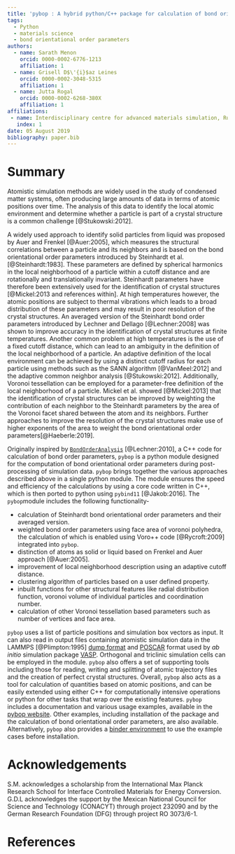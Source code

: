 ```yaml
---
title: 'pybop : A hybrid python/C++ package for calculation of bond orientational order parameters'
tags:
  - Python
  - materials science
  - bond orientational order parameters
authors:
  - name: Sarath Menon
    orcid: 0000-0002-6776-1213
    affiliation: 1
  - name: Grisell D$\'{i}$az Leines
    orcid: 0000-0002-3048-5315
    affiliation: 1
  - name: Jutta Rogal
    orcid: 0000-0002-6268-380X
    affiliation: 1
affiliations:
 - name: Interdisciplinary centre for advanced materials simulation, Ruhr-Universit$\"{a}t$ Bochum, 44780     Bochum, Germany
   index: 1
date: 05 August 2019
bibliography: paper.bib
---
```



# Summary

Atomistic simulation methods are widely used in the study of condensed matter systems, often producing large amounts of data in terms of atomic positions over time. The analysis of this data to identify the local atomic environment and determine whether a particle is part of a crystal structure is a common challenge [@Stukowski:2012].

A widely used approach to identify solid particles from liquid was proposed by Auer and Frenkel [@Auer:2005],  which measures the structural correlations between a particle and its neighbors and is based on the bond orientational order parameters introduced by Steinhardt et al. [@Steinhardt:1983]. These parameters are defined by spherical harmonics in the local neighborhood of a particle within a cutoff distance and are rotationally and translationally invariant. Steinhardt parameters have therefore been extensively used for the identification of crystal structures [@Mickel:2013 and references within]. At high temperatures however, the atomic positions are subject to thermal vibrations which leads to a broad distribution of these parameters and may result in poor resolution of the crystal structures. An averaged version of the Steinhardt bond order parameters introduced by Lechner and Dellago [@Lechner:2008] was shown to improve accuracy in the identification of crystal structures at finite temperatures. Another common problem at high temperatures is the use of a fixed cutoff distance,  which can lead to an ambiguity in the definition of the local neighborhood of a particle. An adaptive definition of the local environment can be achieved by using a distinct cutoff radius for each particle using methods such as the SANN algorithm [@VanMeel:2012] and the adaptive common neighbor analysis [@Stukowski:2012]. Additionally, Voronoi tessellation can be employed for a parameter-free definition of the local neighborhood of a particle. Mickel et al. showed [@Mickel:2013] that the identification of crystal structures can be improved by weighting the contribution of each neighbor to the Steinhardt parameters by the area of the Voronoi facet shared between the atom and its neighbors. Further approaches to improve the resolution of the crystal structures make use of higher exponents of the area to weight the bond orientational order parameters[@Haeberle:2019].

Originally inspired by [``BondOrderAnalysis``](https://homepage.univie.ac.at/wolfgang.lechner/bondorderparameter.html) [@Lechner:2010], a C++ code for calculation of bond order parameters, ``pybop`` is a python module designed for the computation of bond orientational order parameters during post-processing of simulation data. ``pybop`` brings together the various approaches described above in a single python module. The module ensures the speed and efficiency of the calculations by using a core code written in C++, which is then ported to python using ``pybind11`` [@Jakob:2016]. The ``pybop``module includes the following functionality-   

 * calculation of Steinhardt bond orientational order parameters and their averaged version.
 * weighted bond order parameters using face area of voronoi polyhedra, the calculation of which is  enabled using Voro++ code [@Rycroft:2009] integrated into ``pybop``.
 * distinction of atoms as solid or liquid based on Frenkel and Auer approach [@Auer:2005].
 * improvement of local neighborhood description using an adaptive cutoff distance.
 * clustering algorithm of particles based on a user defined property.
 * inbuilt functions for other structural features like radial distribution function, voronoi volume of individual particles and coordination number.
 * calculation of other Voronoi tessellation based parameters such as number of vertices and face area.

``pybop`` uses a list of particle positions and simulation box vectors as input. It can also read in output files containing atomistic simulation data in the LAMMPS [@Plimpton:1995] [dump format](https://lammps.sandia.gov/doc/dump.html) and [POSCAR](https://cms.mpi.univie.ac.at/vasp/vasp/POSCAR_file.html) format used by _ab initio_ simulation package [VASP](https://www.vasp.at/). Orthogonal and triclinic simulation cells can be employed in the module. ``pybop`` also offers a set of supporting tools including those for reading, writing and splitting of atomic trajectory files and the creation of perfect crystal structures. Overall, ``pybop`` also acts as a tool for calculation of quantities based on atomic positions, and can be easily extended using either C++ for computationally intensive operations or python for other tasks that wrap over the existing features. ``pybop`` includes a documentation and various usage examples, available in the [pybop website](https://pybop.readthedocs.io/en/latest/). Other examples, including installation of the package and the calculation of bond orientational order parameters, are also available. Alternatively, ``pybop`` also provides a [binder environment](https://mybinder.org/v2/gh/srmnitc/pybop/master?filepath=examples%2F) to use the example cases before installation.



# Acknowledgements
S.M. acknowledges a scholarship from the International Max Planck Research School for Interface Controlled Materials for Energy Conversion. G.D.L acknowledges the support by the Mexican National Council for Science and Technology (CONACYT) through project 232090 and by the German Research Foundation (DFG) through project RO 3073/6-1.

# References